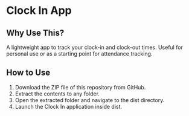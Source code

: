 # Clock In App

## Why Use This?

A lightweight app to track your clock-in and clock-out times. Useful for personal use or as a starting point for attendance tracking.

## How to Use

1. Download the ZIP file of this repository from GitHub.
2. Extract the contents to any folder.
3. Open the extracted folder and navigate to the dist directory.
4. Launch the Clock In application inside dist.

